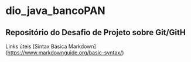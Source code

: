 # dio_java_bancoPAN

## Repositório do Desafio de  Projeto sobre Git/GitH
Links úteis 
[Sintax Básica Markdown] (https://www.markdownguide.org/basic-syntax/)


